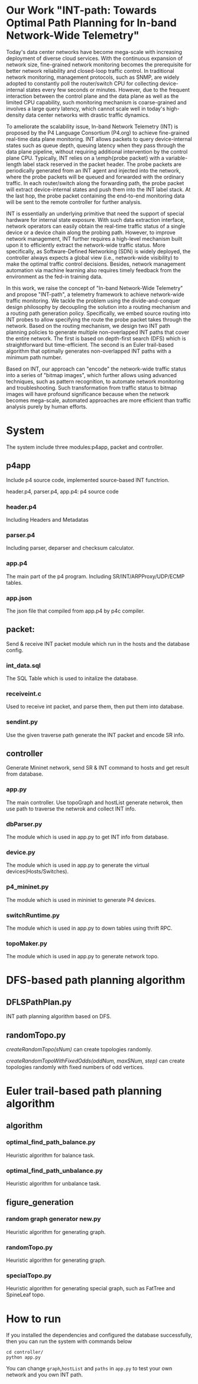 # Our Work "INT-path: Towards Optimal Path Planning for In-band Network-Wide Telemetry"


Today's data center networks have become mega-scale with increasing deployment of diverse cloud services. With the continuous expansion of network size, fine-grained network monitoring becomes the prerequisite for better network reliability and closed-loop traffic control. In traditional network monitoring, management protocols, such as SNMP, are widely adopted to constantly poll the router/switch CPU for collecting device-internal states every few seconds or minutes. However, due to the frequent interaction between the control plane and the data plane as well as the limited CPU capability, such monitoring mechanism is coarse-grained and involves a large query latency, which cannot scale well in today's high-density data center networks with drastic traffic dynamics.
 
To ameliorate the scalability issue, In-band Network Telemetry (INT) is proposed by the P4 Language Consortium (P4.org) to achieve fine-grained real-time data plane monitoring. INT allows packets to query device-internal states such as queue depth, queuing latency when they pass through the data plane pipeline, without requiring additional intervention by the control plane CPU. Typically, INT relies on a \emph{probe packet} with a variable-length label stack reserved in the packet header. The probe packets are periodically generated from an INT agent and injected into the network, where the probe packets will be queued and forwarded with the ordinary traffic. In each router/switch along the forwarding path, the probe packet will extract device-internal states and push them into the INT label stack. At the last hop, the probe packet containing the end-to-end monitoring data will be sent to the remote controller for further analysis.

INT is essentially an underlying primitive that need the support of special hardware for internal state exposure. With such data extraction interface, network operators can easily obtain the real-time traffic status of a single device or a device chain along the probing path. However, to improve network management, INT further requires a high-level mechanism built upon it to efficiently extract the network-wide traffic status. More specifically, as Software-Defined Networking (SDN) is widely deployed, the controller always expects a global view (i.e., network-wide visibility) to make the optimal traffic control decisions. Besides, network management automation via machine learning also requires timely feedback from the environment as the fed-in training data. 

In this work, we raise the concept of "In-band Network-Wide Telemetry" and propose "INT-path", a telemetry framework to achieve network-wide traffic monitoring. We tackle the problem using the divide-and-conquer design philosophy by decoupling the solution into a routing mechanism and a routing path generation policy. Specifically, we embed source routing into INT probes to allow specifying the route the probe packet takes through the network. Based on the routing mechanism, we design two INT path planning policies to generate multiple non-overlapped INT paths that cover the entire network. The first is based on depth-first search (DFS) which is straightforward but time-efficient. The second is an Euler trail-based algorithm that optimally generates non-overlapped INT paths with a minimum path number.
 
Based on INT, our approach can "encode" the network-wide traffic status into a series of "bitmap images", which further allows using advanced techniques, such as pattern recognition, to automate network monitoring and troubleshooting. Such transformation from traffic status to bitmap images will have profound significance because when the network becomes mega-scale, automated approaches are more efficient than traffic analysis purely by human efforts.


# System

The system include three modules:p4app, packet and controller.

## p4app

Include p4 source code, implemented source-based INT functrion.

header.p4, parser.p4, app.p4: p4 source code

### header.p4

Including Headers and Metadatas

### parser.p4

Including parser, deparser and checksum calculator.

### app.p4

The main part of the p4 program. Including SR/INT/ARPProxy/UDP/ECMP tables.

### app.json

The json file that compiled from app.p4 by p4c compiler.

## packet:

Send & receive INT packet module which run in the hosts and the database config.

### int_data.sql

The SQL Table which is used to initalize the database.

### receiveint.c

Used to receive int packet, and parse them, then put them into database.

### sendint.py

Use the given traverse path generate the INT packet and encode SR info.

## controller

Generate Mininet network, send SR & INT command to hosts and get result from database.

### app.py

The main controller. Use topoGraph and hostList generate netwrok, then use path to traverse the netwrok and collect INT info.

### dbParser.py

The module which is used in app.py to get INT info from database.

### device.py

The module which is used in app.py to generate the virtual devices(Hosts/Switches).

### p4_mininet.py

The module which is used in mininiet to generate P4 devices.

### switchRuntime.py

The module which is used in app.py to down tables using thrift RPC.

### topoMaker.py

The module which is used in app.py to generate network topo.

# DFS-based path planning algorithm

## DFLSPathPlan.py

INT path planning algorithm based on DFS.

## randomTopo.py

*createRandomTopo(sNum)* can create topologies randomly.

*createRandomTopoWithFixedOdds(oddNum, maxSNum, step)* can create topologies randomly with fixed numbers of odd vertices.

# Euler trail-based path planning algorithm

## algorithm

### optimal_find_path_balance.py

Heuristic algorithm for balance task.

### optimal_find_path_unbalance.py

Heuristic algorithm for unbalance task.

## figure_generation

### random graph generator new.py

Heuristic algorithm for generating graph.

### randomTopo.py

Heuristic algorithm for generating graph.

### specialTopo.py

Heuristic algorithm for generating special graph, such as FatTree and SpineLeaf topo.

# How to run

If you installed the dependencies and configured the database successfully, then you can run the system with commands below

```
cd controller/
python app.py
```

You can change `graph`,`hostList` and `paths` in `app.py` to test your own network and you own INT path.
